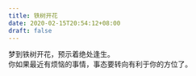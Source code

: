 ```yaml
---
title: 铁树开花
date: 2020-02-15T20:54:12+08:00
draft: false
---
```


梦到铁树开花，预示着绝处逢生。<br>
你如果最近有烦恼的事情，事态要转向有利于你的方位了。<br>
